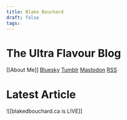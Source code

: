 ```yaml
---
title: Blake Bouchard
draft: false
tags:
---
```

# The Ultra Flavour Blog
[[About Me]]
[Bluesky](https://bsky.app/profile/blakebouchard.bsky.social)
[Tumblr](https://www.tumblr.com/ultraflavour)
[Mastodon](https://mastodon.world/@blakeb)
[RSS](https://feeds.feedburner.com/blakedbouchard/ultraflavourblog)
# Latest Article
![[blakedbouchard.ca is LIVE]]